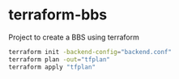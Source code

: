 # terraform-bbs

Project to create a BBS using terraform

```bash
terraform init -backend-config="backend.conf"
terraform plan -out="tfplan"
terraform apply "tfplan"
```
